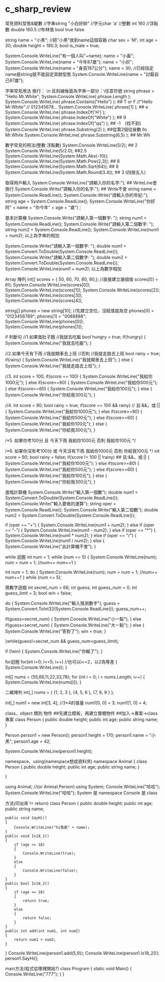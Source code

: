 # c_sharp_review
常見資料型態&變數
//字串string "小白好帥"
//字元char 'a'
//整數 int 160
//浮點數 double 160.5
//布林值 bool true false

string name = "小黑";  //把"小黑"放到name這個容器
char sex = 'M';
int age = 30;
double height = 180.3;
bool is_male = true;

System.Console.WriteLine("有一個人叫"+name);
name = "小黃";
System.Console.WriteLine(name + "今年87歲");
name = "小灰";
System.Console.WriteLine(name + "身高187公分");
name = 30; //已經指定name是string就不能設定其餘型態
System.Console.WriteLine(name + "討厭自己87歲");

字串常見用法
換行： \n
反斜線後面為字串一部分：\任意符號
string phrase = "Hello Mr.White";
System.Console.WriteLine( phrase.Length );
System.Console.WriteLine( phrase.Contains("Hello") ); ## T or F
//"Hello Mr.White"
// 012345678...
System.Console.WriteLine( phrase[1] ); ## e
System.Console.WriteLine( phrase.IndexOf('H') );
System.Console.WriteLine( phrase.IndexOf("White") ); ## 9
System.Console.WriteLine( phrase.IndexOf("qq") ); ## -1　(找不到)
System.Console.WriteLine( phrase.Substring(2) ); ##從第2個往後數 llo Mr.White
System.Console.WriteLine( phrase.Substring(6,5) ); ## Mr.Wh


數字常見的用法(整數 浮點數)
System.Console.WriteLine(5/2); ## 2
System.Console.WriteLine(5/2.0); ##2.5
System.Console.WriteLine(System.Math.Abs(-10));
System.Console.WriteLine(System.Math.Pow(2,3)); ## 8 
System.Console.WriteLine(System.Math.Sqrt(64)); ## 8 
System.Console.WriteLine(System.Math.Round(3.4)); ## 3 (四捨五入)


取得用戶輸入
System.Console.WriteLine("請輸入你的名字:"); ## WriteLine會換行
System.Console.Write("請輸入你的名字:"); ## Write不會
string name = System.Console.ReadLine();
System.Console.Write("請輸入你的年紀:");
string age = System.Console.ReadLine();
System.Console.WriteLine("你好阿" + name + "你今年" + age + "歲") ;



基本計算機
System.Console.Write("請輸入第一個數字: ");
string num1 = System.Console.ReadLine();
System.Console.Write("請輸入第二個數字: ");
string num2 = System.Console.ReadLine();
System.Console.WriteLine(num1  + num2);
以上為字串的相加

System.Console.Write("請輸入第一個數字: ");
double num1 = System.Convert.ToDouble(System.Console.ReadLine());
System.Console.Write("請輸入第二個數字: ");
double num2 = System.Convert.ToDouble(System.Console.ReadLine());
System.Console.WriteLine(num1  + num2); 
以上為數字相加



Array 陣列
int[] scores = { 50, 60, 70, 80, 90,}; //直接建立幾個值
scores[0] = 60;
System.Console.WriteLine(scores[0]);
System.Console.WriteLine(scores[1]);
System.Console.WriteLine(scores[2]);
System.Console.WriteLine(scores[3]);
System.Console.WriteLine(scores[4]);

string[] phones = new string[10]; //先建立空位，沒賦值就為空
phones[0] = "0123456789";
phones[1] = "0088888";
System.Console.WriteLine(phones[0]);
System.Console.WriteLine(phones[1]);



if 判斷句
//1.如果我肚子餓
//我就去吃飯
bool hungry = true;
if(hungry)
{
    System.Console.WriteLine("我就去吃飯");
}

//2.如果今天有下雨
//我就開車去上班
//否則
//我就走路去上班
bool rainy = true;
if(rainy)
{
    System.Console.WriteLine("我就開車去上班");
}
else
{
    System.Console.WriteLine("我就走路去上班");
}

//3.
int score = 100;
if(score == 100)
{
    System.Console.WriteLine("我給你1000元");
}
else if(score>=80)
{
    System.Console.WriteLine("我給你500元");
}
else if(score>=60)
{
    System.Console.WriteLine("我給你100元");
}
else
{
    System.Console.WriteLine("你給我300元");
}

//4.
int score = 90;
bool rainy = true;
if(score == 100 && rainy)  // 且:&&，或:||
{
    System.Console.WriteLine("我給你1000元");
}
else if(score>=80)
{
    System.Console.WriteLine("我給你500元");
}
else if(score>=60)
{
    System.Console.WriteLine("我給你100元");
}
else
{
    System.Console.WriteLine("你給我300元");
}

/*5.
如果你考100分 且 今天下雨
    我給你1000元
否則
    我給你100元
*/

/*6.
如果你沒有考100分 或 今天沒有下雨
    我給你1000元
否則
    你給我100元
*/
int score = 90;
bool rainy = false;
if(score != 100 || !rainy)  ## 且:&&，或:||
{
    System.Console.WriteLine("我給你1000元");
}
else if(score>=80)
{
    System.Console.WriteLine("我給你500元");
}
else if(score>=60)
{
    System.Console.WriteLine("我給你100元");
}
else
{
    System.Console.WriteLine("你給我300元");
}

進階計算機
System.Console.Write("輸入第一個數");
double num1 = System.Convert.ToDouble(System.Console.ReadLine());
System.Console.Write("輸入要做的運算");
string oper = System.Console.ReadLine();
System.Console.Write("輸入第二個數");
double num2 = System.Convert.ToDouble(System.Console.ReadLine());

if (oper == "+")
{
    System.Console.WriteLine(num1 + num2);
}
else if (oper == "-")
{
    System.Console.WriteLine(num1 - num2);
}
else if (oper == "*")
{
    System.Console.WriteLine(num1 * num2);
}
else if (oper == "/")
{
    System.Console.WriteLine(num1 / num2);
}
else
{
    System.Console.WriteLine("此計算機不會");
}

while 迴圈
int num = 1;
while (num <= 5)
{
    System.Console.WriteLine(num);
    num = num + 1; //num++  num+=1
}

int num = 1;
do
{
    System.Console.WriteLine(num);
    num = num + 1; //num++  num+=1
}
while (num <= 5);

猜數字遊戲
int secret_num = 66;
int guess;
int guess_num = 0;
int guess_limit = 3;
bool win = false;

do
{
	System.Console.WriteLine("輸入猜測數字");
guess = System.Convert.ToInt32(System.Console.ReadLine());
guess_num++;

if(guess>secret_num)
{
	System.Console.WriteLine("小一點");
}
else if(guess<secret_num)
{
	System.Console.WriteLine("大一點");
}
else
{
	System.Console.WriteLine("答對了");
	win = true;
}

}while(guess!=secret_num && guess_num<guess_limit);

if (!win)
{
	System.Console.WriteLine("你輸了");
}

for迴圈
for(int i=0; i<=5; i++) //也可以i+=2，以2為等差
{
	System.Console.WriteLine(i);
}


int[] nums = {55,66,11,22,33,78};
for (int i = 0; i < nums.Length; i++)
{
    System.Console.WriteLine(nums[i]);
}

二維陣列
int[,] nums = {
    {1, 2, 3 },
    {4, 5, 6 },
    {7, 8, 9 }
};

int[,] num1 = new int[3, 4]; //3*4的張量
num1[0, 0] = 3;
num1[1, 0] = 4;

class、object 類別 物件
##先建立模板，再建立實體物件
##加入->專案->class專案
class Person
{
    public double height;
    public int age;
    public string name;
}

Person person1 = new Person();
person1.height = 170;
person1.name = "小黑";
person1.age = 42;

System.Console.WriteLine(person1.height);


namespace、using(namespace想成資料夾)
namespace Animal
{
    class Person
    {
        public double height;
        public int age;
        public string name;
    }

}

using Animal;   //(or Animal.Person)
using System;
Console.WriteLine("哈哈");
System.Console.WriteLine("哈哈");
System 是 namespace
Console 是 class


方法(印出來 != return)
class Person
{
    public double height;
    public int age;
    public string name;

    public void SayHi()
    {
        Console.WriteLine("hi我是" + name);
    }
    public void Is18_1()
    {
        if (age >= 18)
        {
            Console.WriteLine(true);
        }
        else
        {
            Console.WriteLine(false);
        }
    }
    public bool Is18_2()
    {
        if (age >= 18)
        {
            return true;
        }
        else
        {
            return false;
        }
    }
    public int add(int num1, int num2)
    {
        return num1 + num2;
    }



}
Console.WriteLine(person1.add(5,9));
Console.WriteLine(person1.Is18_2());
person1.SayHi();

main方法(程式從哪裡開始?)
class Program
{
    static void Main()
    {
        Console.WriteLine("777");
    }
}




